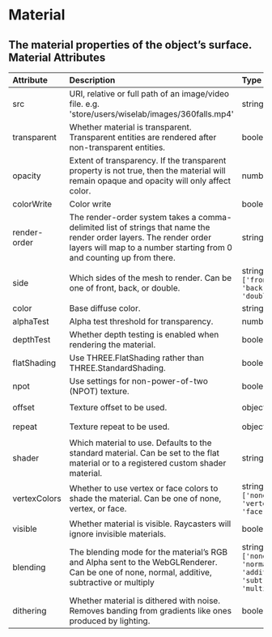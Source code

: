 
Material
========


The material properties of the object’s surface.
Material Attributes
-------------------

|Attribute|Description|Type|Default|Required|
| :--- | :--- | :--- | :--- | :--- |
|src|URI, relative or full path of an image/video file. e.g. 'store/users/wiselab/images/360falls.mp4'|string||No|
|transparent|Whether material is transparent. Transparent entities are rendered after non-transparent entities.|boolean|```False```|No|
|opacity|Extent of transparency. If the transparent property is not true, then the material will remain opaque and opacity will only affect color.|number|```1.0```|No|
|colorWrite|Color write|boolean||No|
|render-order|The render-order system takes a comma-delimited list of strings that name the render order layers. The render order layers will map to a number starting from 0 and counting up from there.|string|```'0'```|No|
|side|Which sides of the mesh to render. Can be one of front, back, or double.|string; One of: ```['front', 'back', 'double']```|```'front'```|No|
|color|Base diffuse color.|string|```'#7f7f7f'```|No|
|alphaTest|Alpha test threshold for transparency.|number|```0```|No|
|depthTest|Whether depth testing is enabled when rendering the material.|boolean|```True```|No|
|flatShading|Use THREE.FlatShading rather than THREE.StandardShading.|boolean|```False```|No|
|npot|Use settings for non-power-of-two (NPOT) texture.|boolean|```False```|No|
|offset|Texture offset to be used.|object|```{'x': 1, 'y': 1}```|No|
|repeat|Texture repeat to be used.|object|```{'x': 1, 'y': 1}```|No|
|shader|Which material to use. Defaults to the standard material. Can be set to the flat material or to a registered custom shader material.|string|```'standard'```|No|
|vertexColors|Whether to use vertex or face colors to shade the material. Can be one of none, vertex, or face.|string; One of: ```['none', 'vertex', 'face']```|```'none'```|No|
|visible|Whether material is visible. Raycasters will ignore invisible materials.|boolean|```True```|No|
|blending|The blending mode for the material’s RGB and Alpha sent to the WebGLRenderer. Can be one of none, normal, additive, subtractive or multiply|string; One of: ```['none', 'normal', 'additive', 'subtractive', 'multiply']```|```'normal'```|No|
|dithering|Whether material is dithered with noise. Removes banding from gradients like ones produced by lighting.|boolean|```True```|No|
